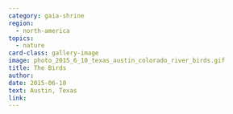 ```yaml
---
category: gaia-shrine
region:
  - north-america
topics:
  - nature
card-class: gallery-image
image: photo_2015_6_10_texas_austin_colorado_river_birds.gif
title: The Birds
author:
date: 2015-06-10
text: Austin, Texas
link:
---
```

